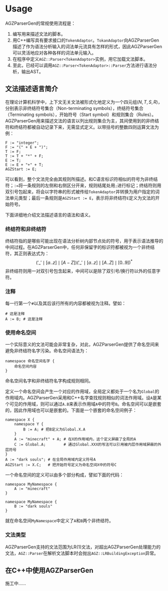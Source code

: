 # Usage

AGZParserGen的常规使用流程是：

1. 编写用来描述文法的脚本。
2. 用C++编写具有要求接口的`TokenAdaptor`。`TokanAdaptor`向AGZParserGen描述了作为语法分析输入的词法单元流具有怎样的形式，因此AGZParserGen可以灵活地应对各种各样的词法单元输入。
3. 在程序中定义`AGZ::Parser<TokenAdaptor>`实例，用它加载文法脚本。
4. 至此，已经可以调用`AGZ::Parser<TokenAdaptor>::Parser`方法进行语法分析，输出AST。

## 文法描述语言简介

在理论计算机科学中，上下文无关文法被形式化地定义为一个四元组$(N, T, S, R)$，分别表示非终结符号集合（Non-terminating symbols），终结符号集合（Terminating symbols），开始符号（Start symbol）和规则集合（Rules）。AGZParserGen用来描述文法的语言以列出规则集合为主，其间使用到的非终结符和终结符都被自动记录下来，无需显式定义。以带括号的整数四则运算文法为例：

```
F := "integer";
F := "(" + E + ")";
T := F;
T := T + "*" + F;
E := T;
E := E + "+" + T;
AGZStart := E;
```

可以看到，整个文法完全由其规则所描述。和C语言标识符相似的符号为非终结符；`:=`将一条规则的左侧和右侧区分开来，规则结尾处用`;`进行标记；终结符则用双引号包起来，将会以字符串的形式被传给`TokenAdaptor`并转换为用户指定的词法单元类型；最后一条规则是`AGZStart := E`，表示将非终结符`E`定义为文法的开始符号。

下面详细地介绍文法描述语言的语法和语义。

### 终结符和非终结符

终结符指的是哪些可能出现在语法分析树内部节点处的符号，用于表示语法推导的中间过程。在AGZParserGen中，任何非保留字的标识符都被视为一个非终结符，其正则表达式为：
$$
('\_'  \mid [a..z] \mid [A-Z])('\_' \mid [a..z] \mid [A..Z] \mid [0..9])^*
$$
非终结符则用一对双引号包含起来，中间可以是除了双引号/换行符以外的任意字符。

### 注释

每一行第一个`#`以及其后该行所有的内容都被视为注释。譬如：

```
# 这是注释
A := B; # 这是注释
```

### 使用命名空间

一个实际意义的文法可能会非常复杂，对此，AGZParserGen提供了命名空间来避免非终结符名字污染。命名空间语法为：

```
namespace 命名空间名字 {
    命名空间内容
}
```

命名空间名字和非终结符名字构成规则相同。

定义一个命名空间会产生一个对应的作用域，全局定义都处于一个名为`Global`的作用域内。AGZParserGen采用和C++名字查找规则相似的词法作用域。设`A`是某个可见的作用域，则可以通过`A.B`来表示作用域`A`中的符号`B`。命名空间可以是嵌套的，因此作用域也可以是嵌套的。下面是一个嵌套的命名空间例子：

```
namespace X {
    namespace Y {
        B := A;	# 把B定义为Global.X.A
    }
    A := "minecraft" + A; # 在X的作用域内，这个定义屏蔽了全局的A
    C := Global.A;		  # 通过Global.XXX的写法可以引用被内层作用域屏蔽的外层符号
}
A := "dark souls"; # 在全局作用域内定义符号A
AGZStart := X.C;   # 把开始符号定义为命名空间X中的符号C
```

一个命名空间的定义可以由多个部分构成，譬如下面的代码：

```
namespace MyNamespace {
	A := "minecraft"    
}

namespace MyNamespace {
    B := "dark souls"
}
```

就在命名空间`MyNamespace`中定义了`A`和`B`两个非终结符。

### 文法类型

AGZParserGen支持的文法范围为LR(1)文法，对超出AGZParserGen处理能力的文法，`AGZ::Parser`在解析文法脚本时会抛出`AGZ::LRBuildingException`异常。

## 在C++中使用AGZParserGen

施工中……